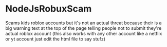 # NodeJsRobuxScam
Scams kids roblox accounts but it's not an actual threat because their is a big warning text at the top of the page telling people not to submit they're actual roblox account (this also works with any other account like a netflix or yt account just edit the html file to say stufz)
